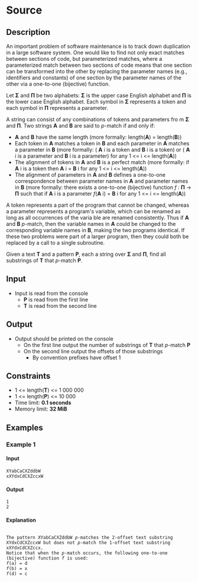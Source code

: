 # Source

## Description

An important problem of software maintenance is to track down duplication in a large software system. One would like to find not only exact matches between sections of code, but parameterized matches, where a parameterized match between two sections of code means that one section can be transformed into the other by replacing the parameter names (e.g., identifiers and constants) of one section by the parameter names of the other via a one-to-one (bijective) function.

Let **Σ** and **Π** be two alphabets: **Σ** is the upper case English alphabet and **Π** is the lower case English alphabet. Each symbol in **Σ** represents a token and each symbol in **Π** represents a parameter.

A string can consist of any combinations of tokens and parameters fro m **Σ** and **Π**. Two strings **A** and **B** are said to _p_-match if and only if:
* **A** and **B** have the same length (more formally: length(**A**) = length(**B**))
*  Each token in **A** matches a token in **B** and each parameter in **A** matches a parameter in **B** (more formally: ( **A** i is a token and **B** i is a token) or ( **A** i is a parameter and **B** i is a parameter) for any 1 <= i <= length(**A**))
*  The alignment of tokens in **A** and **B** is a perfect match (more formally: if **A** i is a token then **A** i = **B** i for any 1 <= i <= length(**A**))
*  The alignment of parameters in **A** and **B** defines a one-to-one correspondence between parameter names in **A** and parameter names in **B** (more formally: there exists a one-to-one (bijective) function _f_ : **Π** → **Π** such that if **A** i is a parameter _f_(**A** i) = **B** i for any 1 <= i <= length(**A**))

A token represents a part of the program that cannot be changed, whereas a parameter represents a program's variable, which can be renamed as long as all occurrences of the varia ble are renamed consistently. Thus if **A** and **B** _p_-match, then the variable names in **A** could be changed to the corresponding variable names in **B**, making the two programs identical. If these two problems were part of a larger program, then they could both be replaced by a call to a single subroutine.

Given a text **T** and a pattern **P**, each a string over **Σ** and **Π**, find all substrings of **T** that _p_-match **P**.

## Input
* Input is read from the console
  * **P** is read from the first line
  * **T** is read from the second line

## Output
* Output should be printed on the console
  * On the first line output the number of substrings of **T** that _p_-match **P**
  * On the second line output the offsets of those substrings
    * By convention prefixes have offset 1

## Constraints
* 1 <= length(**T**) <= 1 000 000
* 1 <= length(**P**) <= 10 000
* Time limit: **0.1 seconds**
* Memory limit: **32 MiB**

## Examples

### Example 1

#### Input
```
XYabCaCXZddbW
xXYdxCdCXZccxW
```

#### Output
```
1
2
```

#### Explanation
<code>
The pattern XYabCaCXZddbW <em>p</em>-matches the 2-offset text substring XYdxCdCXZccxW but does not <em>p</em>-match the 1-offset text substring xXYdxCdCXZccx.
Notice that when the <em>p</em>-match occurs, the following one-to-one (bijective) function <em>f</em> is used:
<em>f</em>(a) = d
<em>f</em>(b) = x
<em>f</em>(d) = c
</code>

